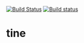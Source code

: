 [![Build Status](https://travis-ci.org/GroganBurners/tine.svg?branch=master)](https://travis-ci.org/GroganBurners/tine)
[![Build status](https://ci.appveyor.com/api/projects/status/tqqg80kl1idkfhlr?svg=true)](https://ci.appveyor.com/project/dueyfinster/tine)

# tine
